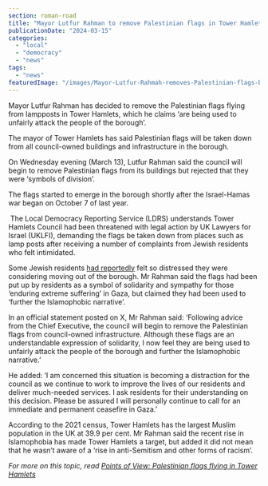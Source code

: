 ```yaml
---
section: roman-road
title: "Mayor Lutfur Rahman to remove Palestinian flags in Tower Hamlets"
publicationDate: "2024-03-15"
categories: 
  - "local"
  - "democracy"
  - "news"
tags: 
  - "news"
featuredImage: "/images/Mayor-Lutfur-Rahmah-removes-Palestinian-flags-borough.jpg"
---
```


Mayor Lutfur Rahman has decided to remove the Palestinian flags flying from lampposts in Tower Hamlets, which he claims ‘are being used to unfairly attack the people of the borough’.

The mayor of Tower Hamlets has said Palestinian flags will be taken down from all council-owned buildings and infrastructure in the borough. 

On Wednesday evening (March 13), Lutfur Rahman said the council will begin to remove Palestinian flags from its buildings but rejected that they were ‘symbols of division’.

The flags started to emerge in the borough shortly after the Israel-Hamas war began on October 7 of last year.

 The Local Democracy Reporting Service (LDRS) understands Tower Hamlets Council had been threatened with legal action by UK Lawyers for Israel (UKLFI), demanding the flags be taken down from places such as lamp posts after receiving a number of complaints from Jewish residents who felt intimidated.

Some Jewish residents [had reportedly](https://www.uklfi.com/tower-hamlets-to-remove-palestinian-flags-following-legal-threat) felt so distressed they were considering moving out of the borough. Mr Rahman said the flags had been put up by residents as a symbol of solidarity and sympathy for those ‘enduring extreme suffering’ in Gaza, but claimed they had been used to ‘further the Islamophobic narrative’.

In an official statement posted on X, Mr Rahman said: ‘Following advice from the Chief Executive, the council will begin to remove the Palestinian flags from council-owned infrastructure. Although these flags are an understandable expression of solidarity, I now feel they are being used to unfairly attack the people of the borough and further the Islamophobic narrative.’

He added: ‘I am concerned this situation is becoming a distraction for the council as we continue to work to improve the lives of our residents and deliver much-needed services. I ask residents for their understanding on this decision. Please be assured I will personally continue to call for an immediate and permanent ceasefire in Gaza.’

According to the 2021 census, Tower Hamlets has the largest Muslim population in the UK at 39.9 per cent. Mr Rahman said the recent rise in Islamophobia has made Tower Hamlets a target, but added it did not mean that he wasn’t aware of a ‘rise in anti-Semitism and other forms of racism’.

_For more on this topic, read_ [_Points of View: Palestinian flags flying in Tower Hamlets_](https://romanroadlondon.com/palestinian-flags-tower-hamlets/)

